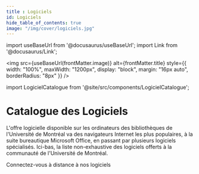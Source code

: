```yaml
---
title : Logiciels
id: Logiciels
hide_table_of_contents: true
image: "/img/cover/logiciels.jpg"
---
```


import useBaseUrl from '@docusaurus/useBaseUrl';
import Link from '@docusaurus/Link';

<img 
  src={useBaseUrl(frontMatter.image)} 
  alt={frontMatter.title} 
  style={{
    width: "100%",
    maxWidth: "1200px",
    display: "block",
    margin: "16px auto",
    borderRadius: "8px"
  }} 
/>

import LogicielCatalogue from '@site/src/components/LogicielCatalogue';

# Catalogue des Logiciels
L'offre logicielle disponible sur les ordinateurs des bibliothèques de l'Université de Montréal va des navigateurs Internet les plus populaires, à la suite bureautique Microsoft Office, en passant par plusieurs logiciels spécialisés. Ici-bas, la liste non-exhaustive des logiciels offerts à la communauté de l'Université de Montréal.

<Link to="connexion-distance" className="button button--primary">
  Connectez-vous à distance à nos logiciels
</Link>



<LogicielCatalogue />